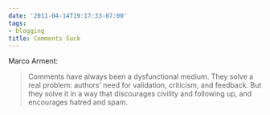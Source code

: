 ```yaml
---
date: '2011-04-14T19:17:33-07:00'
tags:
- blogging
title: Comments Suck
---
```


Marco Arment:

>Comments have always been a dysfunctional medium. They solve a real problem: authors’ need for validation, criticism, and feedback. But they solve it in a way that discourages civility and following up, and encourages hatred and spam.
